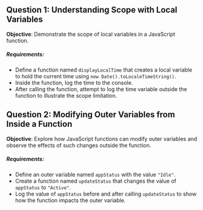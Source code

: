 ## Question 1: Understanding Scope with Local Variables

**Objective**: Demonstrate the scope of local variables in a JavaScript function.

##### Requirements:
- Define a function named `displayLocalTime` that creates a local variable to hold the current time using `new Date().toLocaleTimeString()`.
- Inside the function, log the time to the console.
- After calling the function, attempt to log the time variable outside the function to illustrate the scope limitation.

## Question 2: Modifying Outer Variables from Inside a Function

**Objective**: Explore how JavaScript functions can modify outer variables and observe the effects of such changes outside the function.

##### Requirements:
- Define an outer variable named `appStatus` with the value `"Idle"`.
- Create a function named `updateStatus` that changes the value of `appStatus` to `"Active"`.
- Log the value of `appStatus` before and after calling `updateStatus` to show how the function impacts the outer variable.

